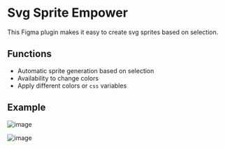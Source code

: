 # Svg Sprite Empower

This Figma plugin makes it easy to create svg sprites based on selection.

## Functions

- Automatic sprite generation based on selection
- Availability to change colors
- Apply different colors or `css` variables

## Example

![image](https://user-images.githubusercontent.com/8218016/220934584-e7f293f3-325e-41a1-8528-312c30caf016.png)

![image](https://user-images.githubusercontent.com/8218016/223850160-3541b755-7fff-449b-9af9-b518bedac771.png)
